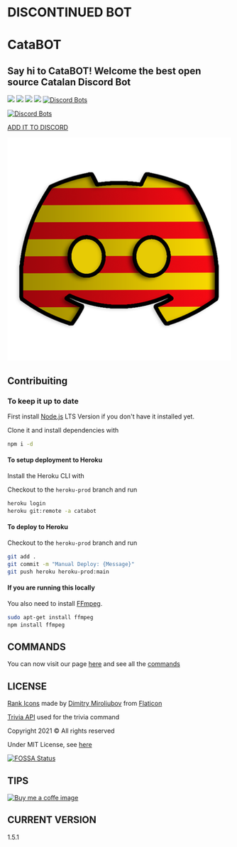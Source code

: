 # DISCONTINUED BOT

# CataBOT

## Say hi to CataBOT! Welcome the best open source Catalan Discord Bot

![ ](https://img.shields.io/github/repo-size/CatalaHD/catabot)
![ ](https://img.shields.io/github/issues/CatalaHD/catabot)
![ ](https://img.shields.io/github/stars/CatalaHD/catabot)
![ ](https://img.shields.io/github/license/CatalaHD/catabot)
[![Discord Bots](https://top.gg/api/widget/status/529787494510624768.svg)](https://top.gg/bot/529787494510624768)

[![Discord Bots](https://top.gg/api/widget/529787494510624768.svg)](https://top.gg/bot/529787494510624768)

[ADD IT TO DISCORD](https://discord.com/oauth2/authorize?client_id=529787494510624768&permissions=8&scope=bot)

[![icon_image](https://raw.githubusercontent.com/AleixFerre/catabot/main/img/icon_cat.png)](https://aleixferre.github.io/catabot/)

## Contribuiting

### To keep it up to date

First install [Node.js](https://nodejs.org/en/) LTS Version if you don't have it installed yet.

Clone it and install dependencies with

```sh
npm i -d
```

#### To setup deployment to Heroku

Install the Heroku CLI with

Checkout to the `heroku-prod` branch and run

```sh
heroku login
heroku git:remote -a catabot
```

#### To deploy to Heroku

Checkout to the `heroku-prod` branch and run

```sh
git add .
git commit -m "Manual Deploy: {Message}"
git push heroku heroku-prod:main
```

#### If you are running this locally

You also need to install [FFmpeg](https://www.youtube.com/watch?v=qjtmgCb8NcE).

```sh
sudo apt-get install ffmpeg
npm install ffmpeg
```

## **COMMANDS**

You can now visit our page [here](https://aleixferre.github.io/catabot/) and see all the [commands](https://aleixferre.github.io/catabot/#/commands)

## LICENSE

[Rank Icons](https://www.flaticon.com/packs/rank-badge) made by [Dimitry Miroliubov](https://www.flaticon.com/authors/dimitry-miroliubov) from [Flaticon](https://www.flaticon.com/)

[Trivia API](https://opentdb.com/) used for the trivia command

Copyright 2021 © All rights reserved

Under MIT License, see [here](LICENSE)

[![FOSSA Status](https://app.fossa.com/api/projects/git%2Bgithub.com%2FCatalaHD%2FCataBot.svg?type=large)](https://app.fossa.com/projects/git%2Bgithub.com%2FCatalaHD%2FCataBot?ref=badge_large)

## TIPS

[![Buy me a coffe image](https://cdn.ko-fi.com/cdn/kofi2.png?v=2)](https://ko-fi.com/catabot)

## CURRENT VERSION

1.5.1
